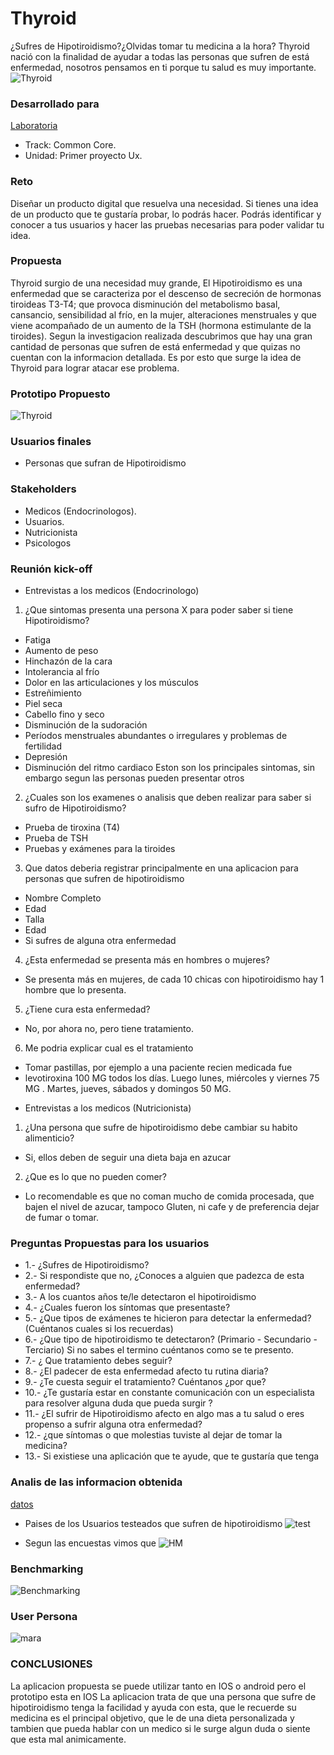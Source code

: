# Thyroid
¿Sufres de Hipotiroidismo?¿Olvidas tomar tu medicina a la hora? Thyroid nació con la finalidad de ayudar a todas las personas que sufren de está enfermedad, nosotros pensamos en ti porque tu salud es muy importante.
![Thyroid](assets/marvel.png) 

### Desarrollado para
[Laboratoria](http://www.laboratoria.la/)

- Track: Common Core.
- Unidad: Primer proyecto Ux.

### Reto
Diseñar un producto digital que resuelva una necesidad. Si tienes una idea de un producto que te gustaría probar, lo podrás hacer. Podrás identificar y conocer a tus usuarios y hacer las pruebas necesarias para poder validar tu idea.

### Propuesta
Thyroid surgio de una necesidad muy grande, El Hipotiroidismo es una enfermedad que se caracteriza por el descenso de secreción de hormonas tiroideas T3-T4; que provoca disminución del metabolismo basal, cansancio, sensibilidad al frío, en la mujer, alteraciones menstruales y que viene acompañado de un aumento de la TSH (hormona estimulante de la tiroides).
Segun la investigacion realizada descubrimos que hay una gran cantidad de personas que sufren de está enfermedad y que quizas no cuentan con la informacion detallada. Es por esto que surge la idea de Thyroid para lograr atacar ese problema. 

### Prototipo Propuesto
![Thyroid](assets/marvel.png) 

### Usuarios finales
- Personas que sufran de Hipotiroidismo

### Stakeholders
- Medicos (Endocrinologos).
- Usuarios.
- Nutricionista
- Psicologos 

### Reunión kick-off
* Entrevistas a los medicos (Endocrinologo)
1. ¿Que sintomas presenta una persona X para poder saber si tiene Hipotiroidismo?
- Fatiga
- Aumento de peso
- Hinchazón de la cara
- Intolerancia al frío
- Dolor en las articulaciones y los músculos
- Estreñimiento
- Piel seca
- Cabello fino y seco
- Disminución de la sudoración
- Períodos menstruales abundantes o irregulares y problemas de fertilidad
- Depresión
- Disminución del ritmo cardiaco
Eston son los principales sintomas, sin embargo segun las personas pueden presentar otros
2. ¿Cuales son los examenes o analisis que deben realizar para saber si sufro de Hipotiroidismo?
- Prueba de tiroxina (T4) 
- Prueba de TSH  
- Pruebas y exámenes para la tiroides
3. Que datos deberia registrar principalmente en una aplicacion para personas que sufren de hipotiroidismo
- Nombre Completo
- Edad
- Talla
- Edad
- Si sufres de alguna otra enfermedad
4. ¿Esta enfermedad se presenta más en hombres o mujeres?
- Se presenta más en mujeres, de cada 10 chicas con hipotiroidismo hay 1 hombre que lo presenta.
5. ¿Tiene cura esta enfermedad?
- No, por ahora no, pero tiene tratamiento.
6. Me podria explicar cual es el tratamiento
- Tomar pastillas, por ejemplo a una paciente recien medicada fue
- levotiroxina 100 MG todos los días. Luego lunes, miércoles y viernes 75 MG . Martes, jueves, sábados y domingos 50 MG.
* Entrevistas a los medicos (Nutricionista)
1. ¿Una persona que sufre de hipotiroidismo debe cambiar su habito alimenticio?
- Si, ellos deben de seguir una dieta baja en azucar
2. ¿Que es lo que no pueden comer?
- Lo recomendable es que no coman mucho de comida procesada, que bajen el nivel de azucar, tampoco Gluten, ni cafe y de preferencia dejar de fumar o tomar.

### Preguntas Propuestas para los usuarios
- 1.- ¿Sufres de Hipotiroidismo?
- 2.- Si respondiste que no, ¿Conoces a alguien que padezca de esta enfermedad?
- 3.- A los cuantos años te/le detectaron el hipotiroidismo
- 4.- ¿Cuales fueron los síntomas que presentaste?
- 5.- ¿Que tipos de exámenes te hicieron para detectar la enfermedad? (Cuéntanos cuales si los recuerdas)
- 6.- ¿Que tipo de hipotiroidismo te detectaron? (Primario - Secundario - Terciario) Si no sabes el termino cuéntanos como se te presento. 
- 7.- ¿ Que tratamiento debes seguir?
- 8.- ¿El padecer de esta enfermedad afecto tu rutina diaria?
- 9.- ¿Te cuesta seguir el tratamiento? Cuéntanos ¿por que? 
- 10.- ¿Te gustaría estar en constante comunicación con un especialista para resolver alguna duda que pueda surgir ? 
- 11.- ¿El sufrir de Hipotiroidismo afecto en algo mas a tu salud o eres propenso a sufrir alguna otra enfermedad?
- 12.- ¿que síntomas o que molestias tuviste al dejar de tomar la medicina?
- 13.- Si existiese una aplicación que te ayude, que te gustaría que tenga

### Analis de las informacion obtenida
[datos](https://docs.google.com/spreadsheets/d/1rLEWvbLGZ01sTcJViUF8-cArZW_BIe8OVAE28qRkSjE/edit?usp=sharing)
* Paises de los Usuarios testeados que sufren de hipotiroidismo
![test](assets/pais.png)

* Segun las encuestas vimos que 
![HM](assets/hm.png)




### Benchmarking
![Benchmarking](assets/andts.png) 

### User Persona
![mara](assets/mara.png)

### CONCLUSIONES
La aplicacion propuesta se puede utilizar tanto en IOS o android pero el prototipo esta en IOS
La aplicacion trata de que una persona que sufre de hipotiroidismo tenga la facilidad y ayuda con esta, que le recuerde su medicina es el principal objetivo, que le de una dieta personalizada y tambien que pueda hablar con un medico si le surge algun duda o siente que esta mal animicamente.


